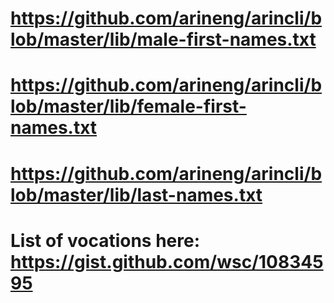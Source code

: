# https://github.com/arineng/arincli/blob/master/lib/male-first-names.txt
# https://github.com/arineng/arincli/blob/master/lib/female-first-names.txt
# https://github.com/arineng/arincli/blob/master/lib/last-names.txt
# List of vocations here: https://gist.github.com/wsc/10834595